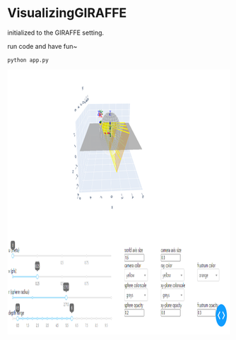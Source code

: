 # VisualizingGIRAFFE

initialized to the GIRAFFE setting.  

run code and have fun~  

```
python app.py
```


<p float="left">
  <img src="https://github.com/laphisboy/VisualizingGIRAFFE/blob/master/example.PNG" height="600">
</p>
